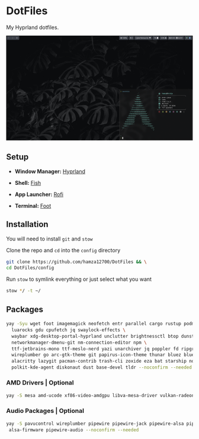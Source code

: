 # DotFiles

My Hyprland dotfiles.

![HomeScreen](./screenshots/screenshot.png)

## Setup

- **Window Manager:** [Hyprland](https://hyprland.org/)

- **Shell:** [Fish](https://github.com/fish-shell/fish-shell)

- **App Launcher:** [Rofi](https://github.com/davatorium/rofi)

- **Terminal:** [Foot](https://codeberg.org/dnkl/foot)

## Installation

You will need to install `git` and `stow`

Clone the repo and `cd` into the `config` directory

```bash
git clone https://github.com/hamza12700/DotFiles && \
cd DotFiles/config
```

Run `stow` to symlink everything or just select what you want

```bash
stow */ -t ~/
```

## Packages

```bash
yay -Syu wget foot imagemagick neofetch entr parallel cargo rustup podman qjackctl ly firefox yt-dlp grim slurp hyprland-git mpv gnome-keyring fish wf-recorder \
  luarocks gdu cpufetch jq swaylock-effects \
  waybar xdg-desktop-portal-hyprland unclutter brightnessctl btop dunst fd fzf github-cli network-manager-applet \
  networkmanager-dmenu-git nm-connection-editor npm \
  ttf-jetbrains-mono ttf-meslo-nerd yazi unarchiver jq poppler fd ripgrep fzf zoxide \
  wireplumber go arc-gtk-theme git papirus-icon-theme thunar bluez bluez-utils ripgrep cliphist feh swaybg \
  alacritty lazygit pacman-contrib trash-cli zoxide eza bat starship nodejs rofi unzip \
  polkit-kde-agent diskonaut dust base-devel tldr --noconfirm --needed
```

### AMD Drivers | Optional

```bash
yay -S mesa amd-ucode xf86-video-amdgpu libva-mesa-driver vulkan-radeon --noconfirm --needed
```

### Audio Packages | Optional

```bash
yay -S pavucontrol wireplumber pipewire pipewire-jack pipewire-alsa pipewire-pulse alsa-utils \
 alsa-firmware pipewire-audio --noconfirm --needed
```
